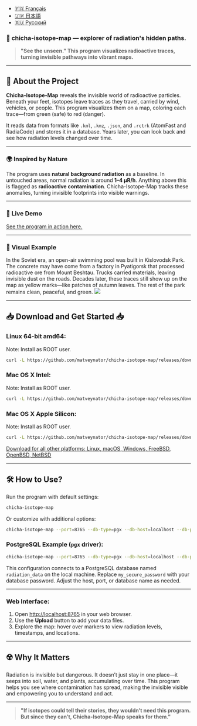 - [🇫🇷 Français](/doc/README_FR.md)
- [🇯🇵 日本語](/doc/README_JP.md)
- [🇷🇺 Русский](/doc/README_RU.md)

### 🌌 **chicha-isotope-map** — explorer of radiation's hidden paths.

> **"See the unseen." This program visualizes radioactive traces, turning invisible pathways into vibrant maps.**

---

## 📖 **About the Project**

**Chicha-Isotope-Map** reveals the invisible world of radioactive particles. Beneath your feet, isotopes leave traces as they travel, carried by wind, vehicles, or people. This program visualizes them on a map, coloring each trace—from green (safe) to red (danger).

It reads data from formats like `.kml`, `.kmz`, `.json`, and `.rctrk` (AtomFast and RadiaCode) and stores it in a database. Years later, you can look back and see how radiation levels changed over time.

---

### 🌍 **Inspired by Nature**

The program uses **natural background radiation** as a baseline. In untouched areas, normal radiation is around **1–4 µR/h**. Anything above this is flagged as **radioactive contamination**. Chicha-Isotope-Map tracks these anomalies, turning invisible footprints into visible warnings.

---

### 📸 **Live Demo**

<a href="https://jutsa.ru" target="_blank">See the program in action here.</a>

---

### 📸 **Visual Example**

In the Soviet era, an open-air swimming pool was built in Kislovodsk Park. The concrete may have come from a factory in Pyatigorsk that processed radioactive ore from Mount Beshtau. Trucks carried materials, leaving invisible dust on the roads. Decades later, these traces still show up on the map as yellow marks—like patches of autumn leaves. The rest of the park remains clean, peaceful, and green.
<img src="https://repository-images.githubusercontent.com/870016860/11fd6abc-fe8b-4cd8-95c2-df1c631c8762">

---

## 📥 **Download and Get Started** 📥

### Linux 64-bit amd64: 
Note: Install as ROOT user. 
```bash
curl -L https://github.com/matveynator/chicha-isotope-map/releases/download/latest/chicha-isotope-map_linux_amd64 > /usr/local/bin/chicha-isotope-map; chmod +x /usr/local/bin/chicha-isotope-map; chicha-isotope-map --version;
```

### Mac OS X Intel:
Note: Install as ROOT user.
```bash
curl -L https://github.com/matveynator/chicha-isotope-map/releases/download/latest/chicha-isotope-map_darwin_amd64 > /usr/local/bin/chicha-isotope-map; chmod +x /usr/local/bin/chicha-isotope-map; chicha-isotope-map --version;
```

### Mac OS X Apple Silicon:
Note: Install as ROOT user.
```bash
curl -L https://github.com/matveynator/chicha-isotope-map/releases/download/latest/chicha-isotope-map_darwin_amd64 > /usr/local/bin/chicha-isotope-map; chmod +x /usr/local/bin/chicha-isotope-map; chicha-isotope-map --version;
```
                
[Download for all other platforms: Linux, macOS, Windows, FreeBSD, OpenBSD, NetBSD](https://github.com/matveynator/chicha-isotope-map/releases/tag/latest)             

---

## 🛠 **How to Use?**

Run the program with default settings:
```bash
chicha-isotope-map
```

Or customize with additional options:
```bash
chicha-isotope-map --port=8765 --db-type=pgx --db-host=localhost --db-port=5432 --db-user=postgres --db-pass=yourpassword --db-name=isotope_db --pg-ssl-mode=prefer
```

### PostgreSQL Example (`pgx` driver):
```bash
chicha-isotope-map --port=8765 --db-type=pgx --db-host=localhost --db-port=5432 --db-user=postgres --db-pass=my_secure_password --db-name=radiation_data --pg-ssl-mode=require
```

This configuration connects to a PostgreSQL database named `radiation_data` on the local machine. Replace `my_secure_password` with your database password. Adjust the host, port, or database name as needed.

---

### Web Interface:

1. Open [http://localhost:8765](http://localhost:8765) in your web browser.
2. Use the **Upload** button to add your data files.
3. Explore the map: hover over markers to view radiation levels, timestamps, and locations.

---

## ☢️ **Why It Matters**

Radiation is invisible but dangerous. It doesn’t just stay in one place—it seeps into soil, water, and plants, accumulating over time. This program helps you see where contamination has spread, making the invisible visible and empowering you to understand and act.

---

> **"If isotopes could tell their stories, they wouldn’t need this program. But since they can’t, Chicha-Isotope-Map speaks for them."**
